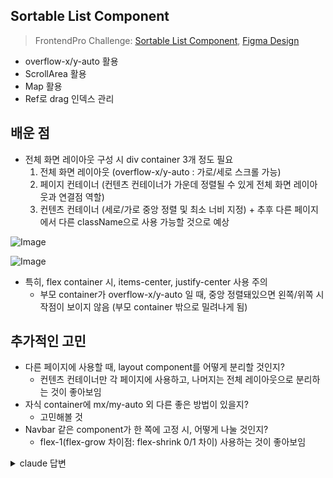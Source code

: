 ## Sortable List Component

> FrontendPro Challenge: [Sortable List Component](https://www.frontendpro.dev/frontend-coding-challenges/sortable-list-component-yfG6JlItkHMpWze4wacs), [Figma Design](https://www.figma.com/design/cRCjlSiRyGuGdtuySb8Tnk/Sortable-List-Component?node-id=8-10&t=q9LK9f8dRJtnJpB5-1)

- overflow-x/y-auto 활용
- ScrollArea 활용
- Map 활용
- Ref로 drag 인덱스 관리

## 배운 점
- 전체 화면 레이아웃 구성 시 div container 3개 정도 필요
  1. 전체 화면 레이아웃 (overflow-x/y-auto : 가로/세로 스크롤 가능)
  2. 페이지 컨테이너 (컨텐츠 컨테이너가 가운데 정렬될 수 있게 전체 화면 레이아웃과 연결점 역할)
  3. 컨텐츠 컨테이너 (세로/가로 중앙 정렬 및 최소 너비 지정) + 추후 다른 페이지에서 다른 className으로 사용 가능할 것으로 예상

![Image](https://private-user-images.githubusercontent.com/173776690/505741675-fa9f0fa0-cdb6-47e9-bab9-82c4e41f7405.png?jwt=eyJ0eXAiOiJKV1QiLCJhbGciOiJIUzI1NiJ9.eyJpc3MiOiJnaXRodWIuY29tIiwiYXVkIjoicmF3LmdpdGh1YnVzZXJjb250ZW50LmNvbSIsImtleSI6ImtleTUiLCJleHAiOjE3NjE0OTM0NzcsIm5iZiI6MTc2MTQ5MzE3NywicGF0aCI6Ii8xNzM3NzY2OTAvNTA1NzQxNjc1LWZhOWYwZmEwLWNkYjYtNDdlOS1iYWI5LTgyYzRlNDFmNzQwNS5wbmc_WC1BbXotQWxnb3JpdGhtPUFXUzQtSE1BQy1TSEEyNTYmWC1BbXotQ3JlZGVudGlhbD1BS0lBVkNPRFlMU0E1M1BRSzRaQSUyRjIwMjUxMDI2JTJGdXMtZWFzdC0xJTJGczMlMkZhd3M0X3JlcXVlc3QmWC1BbXotRGF0ZT0yMDI1MTAyNlQxNTM5MzdaJlgtQW16LUV4cGlyZXM9MzAwJlgtQW16LVNpZ25hdHVyZT01ZDdjMzRkMDQzNjZiOGRiNmIyY2I0ZWJlYTQ4MGU3OWE1OTBhNjQyZDljYWJlOGVkZmNhZTk3MTg0OTNiZThkJlgtQW16LVNpZ25lZEhlYWRlcnM9aG9zdCJ9.FQr2B8UDZAkY8g0G1ZBNByrCtmfGujG3zg9_jjAwWMk)

![Image](https://private-user-images.githubusercontent.com/173776690/505741769-ea06529d-b97a-456e-99f6-367f34d81201.png?jwt=eyJ0eXAiOiJKV1QiLCJhbGciOiJIUzI1NiJ9.eyJpc3MiOiJnaXRodWIuY29tIiwiYXVkIjoicmF3LmdpdGh1YnVzZXJjb250ZW50LmNvbSIsImtleSI6ImtleTUiLCJleHAiOjE3NjE0OTM1NjYsIm5iZiI6MTc2MTQ5MzI2NiwicGF0aCI6Ii8xNzM3NzY2OTAvNTA1NzQxNzY5LWVhMDY1MjlkLWI5N2EtNDU2ZS05OWY2LTM2N2YzNGQ4MTIwMS5wbmc_WC1BbXotQWxnb3JpdGhtPUFXUzQtSE1BQy1TSEEyNTYmWC1BbXotQ3JlZGVudGlhbD1BS0lBVkNPRFlMU0E1M1BRSzRaQSUyRjIwMjUxMDI2JTJGdXMtZWFzdC0xJTJGczMlMkZhd3M0X3JlcXVlc3QmWC1BbXotRGF0ZT0yMDI1MTAyNlQxNTQxMDZaJlgtQW16LUV4cGlyZXM9MzAwJlgtQW16LVNpZ25hdHVyZT0wMzBkNzI3MjUzZmU3ZWQyNmExYmZkYjk5ZTRiNjZkMGUzNTFlOGNmZDhlYzY1MWI0ZjBkM2U2ZWZiNDhjNTEyJlgtQW16LVNpZ25lZEhlYWRlcnM9aG9zdCJ9.AmxAvYX6p0xFp_9mNugU8XAoECmI-keyshHPjC7iDk8)

- 특히, flex container 시, items-center, justify-center 사용 주의
  - 부모 container가 overflow-x/y-auto 일 때, 중앙 정렬돼있으면 왼쪽/위쪽 시작점이 보이지 않음 (부모 container 밖으로 밀려나게 됨)

## 추가적인 고민
- 다른 페이지에 사용할 때, layout component를 어떻게 분리할 것인지?
  - 컨텐츠 컨테이너만 각 페이지에 사용하고, 나머지는 전체 레이아웃으로 분리하는 것이 좋아보임
- 자식 container에 mx/my-auto 외 다른 좋은 방법이 있을지?
  - 고민해볼 것
- Navbar 같은 component가 한 쪽에 고정 시, 어떻게 나눌 것인지?
  - flex-1(flex-grow 차이점: flex-shrink 0/1 차이) 사용하는 것이 좋아보임
<details>
<summary>claude 답변</summary>

> 질문 : 이거에 대한 생각은 어때 `?@App.tsx` 를 보고 판단해줘.


현재 `App.tsx` 코드를 보고 README에 작성하신 고민사항들에 대해 분석해드리겠습니다.

## 1. **다른 페이지에 사용할 때, layout component를 어떻게 분리할 것인지?**

현재 코드를 보면 레이아웃 구조가 3단계로 되어 있습니다:

```76:82:src/App.tsx
	return (
		// 전체 화면 레이아웃
		<div className="h-screen w-full overflow-x-auto overflow-y-auto bg-gray-400">
			{/* 페이지 컨테이너 (items-center, justify-center 시 overflow-x/y-auto 왼쪽/위쪽 시작점이 보이지 않음) */}
			<div className="flex h-full w-full flex-col">
				{/* 컨텐츠 컨테이너 (세로/가로 중앙 정렬 및 최소 너비 지정) */}
				<div className="mx-auto my-auto flex min-w-[71.7rem] flex-col items-center gap-y-[1rem]">
```

**제안:**
- **`CenteredLayout.tsx`** 같은 재사용 가능한 레이아웃 컴포넌트를 만드는 것이 좋습니다.
- 배경색, 최소 너비, 여백 등을 props로 받아 커스터마이징 가능하게 만들면 됩니다.
- 비즈니스 로직(스킬 선택)과 레이아웃을 분리하면 유지보수가 훨씬 쉬워집니다.

```typescript
// 예시
<CenteredLayout minWidth="71.7rem" bgColor="gray-400">
  <SkillSelector />
</CenteredLayout>
```

## 2. **자식 container에 mx/my-auto 외 다른 좋은 방법이 있을지?**

현재 방식(`mx-auto my-auto`)은 완벽히 유효하고 좋은 접근입니다! 

**대안들:**
- **Grid 방식**: `display: grid; place-items: center;` - 하지만 현재 방식이 더 직관적입니다.
- **Flexbox (부모에서)**: 부모에 `items-center justify-center`를 쓰면 overflow 문제가 생긴다고 주석에 적으셨는데, 이는 정확한 관찰입니다.

**현재 방식의 장점:**
- ✅ Overflow 스크롤이 정상 작동
- ✅ 컨텐츠가 작을 때 중앙 정렬
- ✅ 컨텐츠가 클 때 스크롤 가능
- ✅ 직관적이고 이해하기 쉬움

**결론**: 현재 방식(`mx-auto my-auto`)을 그대로 유지하는 것을 추천합니다.

## 3. **Navbar 같은 component가 한 쪽에 고정 시, 어떻게 나눌 것인지?**

이것이 가장 중요한 고민입니다. 현재 구조에서 Navbar를 추가한다면:

**옵션 A: 전체 레이아웃 구조 변경**
```tsx
<div className="h-screen flex flex-col">
  <Navbar /> {/* 고정 높이 */}
  <div className="flex-1 overflow-auto bg-gray-400">
    <div className="flex h-full w-full flex-col">
      <div className="mx-auto my-auto">
        {/* 컨텐츠 */}
      </div>
    </div>
  </div>
</div>
```

**옵션 B: 절대 위치 (fixed/sticky)**
```tsx
<div className="h-screen relative">
  <Navbar className="fixed top-0 left-0 right-0 z-50" />
  <div className="h-full pt-[navbar-height] overflow-auto">
    {/* 기존 레이아웃 */}
  </div>
</div>
```

**제안하는 최종 구조:**

```typescript
// RootLayout.tsx (재사용 가능한 레이아웃)
interface RootLayoutProps {
  navbar?: React.ReactNode;
  sidebar?: React.ReactNode;
  children: React.ReactNode;
  bgColor?: string;
}

// AppLayout.tsx (앱 전체 레이아웃)
// CenteredContentLayout.tsx (중앙 정렬 컨텐츠용)
// PageLayout.tsx (일반 페이지용)
```

## 📊 종합 의견

현재 코드는 **단일 페이지 기준으로는 매우 잘 작성**되어 있습니다. 하지만 확장성을 고려한다면:

1. **레이아웃 계층 분리** (Layout > Page > Feature > Component)
2. **컴포지션 패턴** 사용 (Layout 컴포넌트들을 조합)
3. **재사용 가능한 레이아웃 유틸리티** 만들기

가장 큰 질문은 "이 앱이 얼마나 복잡해질 것인가?"입니다. 단순한 프로젝트라면 현재 구조도 충분하지만, 여러 페이지가 생길 예정이라면 지금 레이아웃을 분리하는 것이 좋습니다.

</details>

